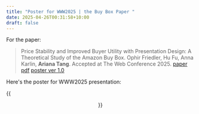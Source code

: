 ```yaml
---
title: "Poster for WWW2025 | the Buy Box Paper "
date: 2025-04-26T00:31:58+10:00
draft: false
---
```


For the paper:

> Price Stability and Improved Buyer Utility with Presentation Design: A Theoretical Study of the Amazon Buy Box. Ophir Friedler, Hu Fu, Anna Karlin, **Ariana Tang**. Accepted at The Web Conference 2025. [paper pdf](http://localhost:1313/files/Friedler_et_al_PriceStabilityPresentation-WWW.pdf) [poster ver 1.0](http://localhost:1313/files/bottle_of_bubbles-poster.pdf)

Here's the poster for WWW2025 presentation:

{{<figure align="center" src="/files/poster_finale.pdf" caption="Thanks to my advisor Hu Fu for his ideas on this." width="100%">}}
